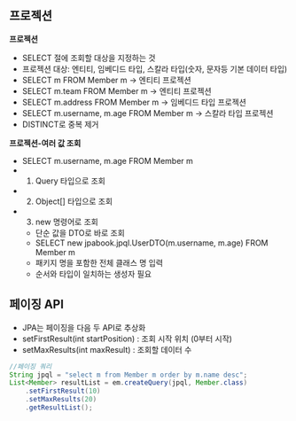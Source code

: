 ## 프로젝션
**프로젝션**
- SELECT 절에 조회할 대상을 지정하는 것
- 프로젝션 대상: 엔티티, 임베디드 타입, 스칼라 타입(숫자, 문자등 기본 데이터 타입)
- SELECT m FROM Member m -> 엔티티 프로젝션
- SELECT m.team FROM Member m -> 엔티티 프로젝션
- SELECT m.address FROM Member m -> 임베디드 타입 프로젝션
- SELECT m.username, m.age FROM Member m -> 스칼라 타입 프로젝션
- DISTINCT로 중복 제거

**프로젝션-여러 값 조회**
- SELECT m.username, m.age FROM Member m
- 1. Query 타입으로 조회
- 2. Object[] 타입으로 조회
- 3. new 명령어로 조회
	- 단순 값을 DTO로 바로 조회
	- SELECT new jpabook.jpql.UserDTO(m.username, m.age) FROM Member m
	- 패키지 명을 포함한 전체 클래스 명 입력
	- 순서와 타입이 일치하는 생성자 필요

## 페이징 API
- JPA는 페이징을 다음 두 API로 추상화
- setFirstResult(int startPosition) : 조회 시작 위치 (0부터 시작)
- setMaxResults(int maxResult) : 조회할 데이터 수

```java
//페이징 쿼리
String jpql = "select m from Member m order by m.name desc";
List<Member> resultList = em.createQuery(jpql, Member.class)
	.setFirstResult(10)
	.setMaxResults(20)
	.getResultList();
```